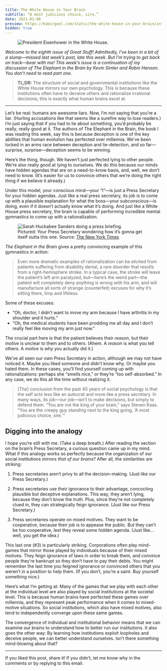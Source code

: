 ```yaml
---
title: The White House in Your Brain
subtitle: “A most judicious choice, sire.”
date: 2021-01-06
preview: https://kabirgoel.com/static/the-white-house-in-your-brain/intro.jpeg
hidden: true
---
```


<figure>
  <img src="/static/the-white-house-in-your-brain/intro.jpeg" alt="President Eisenhower in the White House." />
</figure>

_Welcome to the eighth issue of Great Stuff! Admittedly, I’ve been in a bit of a slump—missed last week’s post, late this week. But I’m trying to get back on track—bear with me! This week’s issue is a continuation of my discussion of The Elephant in the Brain by Kevin Simler and Robin Hanson. You don’t need to read part one._

> **TL;DR:** The structure of social and governmental institutions like the White House mirrors our own psychology. This is because these institutions often have to deceive others and rationalize irrational decisions; this is exactly what human brains excel at.

---

Let’s be real: humans are awesome liars. Now, I’m not saying that you’re a liar. (Hurling accusations like that seems like a surefire way to lose readers.) I’m just saying that if you had to lie about something, you’d probably be really, really good at it. The authors of The Elephant in the Brain, the book I was reading this week, say this is because deception is one of the key abilities that human evolution has perfected over millennia. We’ve been locked in an arms race between deception and lie-detection, and so far—surprise, surprise—deception seems to be winning.

Here’s the thing, though. We haven’t just perfected lying to other people. We’re also really good at lying to ourselves. We do this because our minds have hidden agendas that are on a need-to-know basis, and, well, we don’t need to know. (It’s easier for us to convince others that we’re doing the right thing if we believe it already.)

Under this model, your conscious mind—your “I”—is just a Press Secretary for your hidden agendas. Just like a real press secretary, its job is to come up with a plausible explanation for what the boss—your subconscious—is doing, even if it doesn’t actually know what it’s doing. And just like a White House press secretary, the brain is capable of performing incredible mental gymnastics to come up with a rationalization.

<figure>
  <img src="/static/the-white-house-in-your-brain/huckabee.jpeg" alt="Sarah Huckabee Sanders doing a press briefing." />
  <figcaption>Pictured: Your Press Secretary wondering how it’s gonna get itself outta this one. Source: <a href="https://www.nytimes.com/2019/06/18/opinion/sarah-sanders-trump.html">The New York Times</a></figcaption>
</figure>

_The Elephant in the Brain_ gives a pretty convincing example of this gymnastics in action:

> Even more dramatic examples of rationalization can be elicited from patients suffering from disability denial, a rare disorder that results from a right-hemisphere stroke. In a typical case, the stroke will leave the patient’s left arm paralyzed, but—here’s the weird part—the patient will completely deny anything is wrong with his arm, and will manufacture all sorts of strange (counterfeit) excuses for why it’s sitting there, limp and lifeless.

Some of these excuses:

- “Oh, doctor, I didn’t want to move my arm because I have arthritis in my shoulder and it hurts.”
- “Oh, the medical students have been prodding me all day and I don’t really feel like moving my arm just now.”

The crucial part here is that the patient believes their _reason_, but their _motive_ is unclear to them and to others. (Ahem. A _reason_ is what you tell others. A _motive_ is why you actually did it.)

We’ve all seen our own Press Secretary in action, although we may not have noticed it. Maybe you liked someone and didn’t know why. Or maybe you hated them. In these cases, you’ll find yourself coming up with rationalizations: perhaps she “smells nice,” or they’re “too self-absorbed.” In any case, we do this all the time without realizing it.

> [The] conclusion from the past 40 years of social psychology is that the self acts less like an autocrat and more like a press secretary. In many ways, its job—our job—isn’t to make decisions, but simply to defend them. “You are not the king of your brain,” says Steven Kaas. “You are the creepy guy standing next to the king going, ‘A most judicious choice, sire.’”

## Digging into the analogy

I hope you’re still with me. (Take a deep breath.) After reading the section on the brain’s Press Secretary, a curious question came up in my mind. What if this analogy works so perfectly because the organization of our social institutions _mirrors that of our brains_? After all, the similarities are striking:

1. Press secretaries aren’t privy to all the decision-making. (Just like our Press Secretary.)

2. Press secretaries use their ignorance to their advantage, concocting plausible but deceptive explanations. This way, they aren’t lying, because they don’t know the truth. Plus, since they’re not completely clued in, they can strategically feign ignorance. (Just like our Press Secretary.)

3. Press secretaries operate on mixed motives. They want to be cooperative, because their job is to appease the public. But they can’t be too cooperative, lest they reveal some hidden agenda. (Just like… well, you get the idea.)

This last one (#3) is particularly striking. Corporations often play mind-games that mirror those played by individuals because of their mixed motives. They feign ignorance of laws in order to break them, and convince people they’re bankrupt so they don’t have to pay their debts. You might remember the last time you feigned ignorance or convinced others that you weren’t in a position to help them. (If you don’t, you’re a saint. Buy yourself something nice.)

Here’s what I’m getting at: Many of the games that we play with each other at the individual level are also played by social institutions at the societal level. This is because human brains have perfected these games over millennia, and they represent peak performance when it comes to mixed-motive situations. So social institutions, which also have mixed motives, also tend to independently converge upon these same games.

The convergence of individual and institutional behavior means that we can examine our brains to understand how to better run our institutions. It also goes the other way: By learning how institutions exploit loopholes and deceive people, we can better understand ourselves. Isn’t there something mind-blowing about that?

---

If you liked this post, share it! If you didn’t, let me know why in the comments or by replying to this email.
